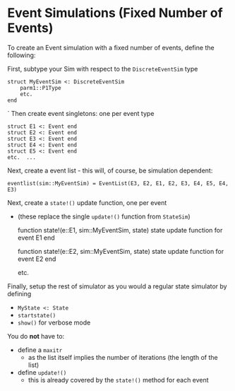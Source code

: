 # Event Simulations (Fixed Number of Events)
To create an Event simulation with a fixed number of events, define the following:

First, subtype your Sim with respect to the `DiscreteEventSim` type

    struct MyEventSim <: DiscreteEventSim
        parm1::P1Type
        etc.
    end
`
Then create event singletons: one per event type

    struct E1 <: Event end
    struct E2 <: Event end
    struct E3 <: Event end
    struct E4 <: Event end
    struct E5 <: Event end
    etc.  ...

Next, create a event list - this will, of course, be simulation dependent:

    eventlist(sim::MyEventSim) = EventList(E3, E2, E1, E2, E3, E4, E5, E4, E3)

Next, create a `state!()` update function, one per event   
- (these replace the single `update!()` function from `StateSim`)

    function state!(e::E1, sim::MyEventSim, state)
        state update function for event E1
    end 

    function state!(e::E2, sim::MyEventSim, state)
        state update function for event E2
    end

    etc.

Finally, setup the rest of simulator as you would a regular state simulator by defining
- `MyState <: State`
- `startstate()`
- `show()` for verbose mode

You do **not** have to: 
- define a `maxitr` 
    - as the list itself implies the number of iterations (the length of the list)
- define `update!()`
    - this is already covered by the `state!()` method for each event

